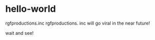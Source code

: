 # hello-world
rgfproductions.inc 
rgfproductions. inc will go viral in the near future!

wait and see!
